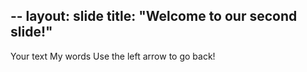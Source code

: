 --
layout: slide
title: "Welcome to our second slide!"
---
Your text My words
Use the left arrow to go back!